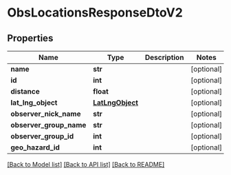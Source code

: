 # ObsLocationsResponseDtoV2

## Properties
Name | Type | Description | Notes
------------ | ------------- | ------------- | -------------
**name** | **str** |  | [optional] 
**id** | **int** |  | [optional] 
**distance** | **float** |  | [optional] 
**lat_lng_object** | [**LatLngObject**](LatLngObject.md) |  | [optional] 
**observer_nick_name** | **str** |  | [optional] 
**observer_group_name** | **str** |  | [optional] 
**observer_group_id** | **int** |  | [optional] 
**geo_hazard_id** | **int** |  | [optional] 

[[Back to Model list]](../README.md#documentation-for-models) [[Back to API list]](../README.md#documentation-for-api-endpoints) [[Back to README]](../README.md)

